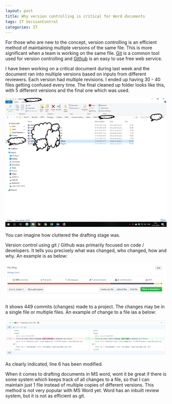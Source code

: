 ```yaml
---
layout: post
title: Why version controlling is critical for Word documents
tags: IT VersionControl
categories: IT
---
```


For those who are new to the concept, version controlling is an efficient method of maintaining multiple versions of the same file. This is more significant when a team is working on the same file. [Git](https://git-scm.com/) is a common tool used for version controlling and [Github](https://github.com/) is an easy to use free web service.  

I have been working on a critical document during last week and the document ran into multiple versions based on inputs from different reviewers. Each version had multiple revisions. I ended up having 30 - 40 files getting confused every time. The final cleaned up folder looks like this, with 5 different versions and the final one which was used.

![VC_word](/assets/media/version/Version_control.png)

You can imagine how cluttered the drafting stage was.

Version control using git / Github was primarily focused on code / developers. It tells you precisely what was changed, who changed, how and why. An example is as below:

![VC_git](/assets/media/version/Version_control_example.png)

It shows 449 commits (changes) made to a project. The changes may be in a single file or multiple files. An example of change to a file ias a below:

![VC_demo](/assets/media/version/Version_control_demo.png)

As clearly indicated, line 6 has been modified.

When it comes to drafting documents in MS word, wont it be great if there is some system which keeps track of all changes to a file, so that I can maintain just 1 file instead of multiple copies of different versions. This method is not very popular with MS Word yet. Word has an inbuilt review system, but it is not as efficient as git.

